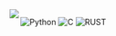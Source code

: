<a href="https://github.com/ReverseSacle">
  <img align="left" src="https://read-me-five.vercel.app/api?username=reversesacle&custom_title=ReverseSacle'%20GitHub%20Stats&bg_color=30,e96443,904e95&title_color=fff&text_color=fff" />
</a>


![Python](https://img.shields.io/badge/-Python-192133?style=flat-square&logo=python&logoColor=white)
![C](https://img.shields.io/badge/-C-192133?style=flat-square&logo=c&logoColor=white)
![RUST](https://img.shields.io/badge/-Rust-192133?style=flat-square&logo=Rust&logoColor=white)
